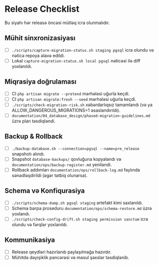 # Release Checklist

Bu siyahı hər releasə öncəsi mütləq icra olunmalıdır.

## Mühit sinxronizasiyası
- [ ] `./scripts/capture-migration-status.sh staging pgsql` icra olundu və nəticə repoya əlavə edildi.
- [ ] Lokal `capture-migration-status.sh local pgsql` nəticəsi ilə diff yoxlanıldı.

## Miqrasiya doğrulaması
- [ ] CI `php artisan migrate --pretend` mərhələsi uğurla keçdi.
- [ ] CI `php artisan migrate:fresh --seed` mərhələsi uğurla keçdi.
- [ ] `./scripts/check-migration-risk.sh` xəbərdarlıqsız tamamlandı (və ya ALLOW_DANGEROUS_MIGRATIONS=1 əsaslandırıldı).
- [ ] `documentation/04_database_design/phased-migration-guidelines.md` üzrə plan təsdiqləndi.

## Backup & Rollback
- [ ] `./backup-database.sh --connection=pgsql --name=pre_release` snapshotı alındı.
- [ ] Snapshot `database-backups/` qovluğuna kopyalandı və `documentation/ops/backup-register.md` yeniləndi.
- [ ] Rollback addımları `documentation/ops/rollback-log.md` faylında sənədləşdirildi (əgər tətbiq olunarsa).

## Schema və Konfiqurasiya
- [ ] `./scripts/schema-dump.sh pgsql staging` artefakt kimi saxlanıldı.
- [ ] Schema bərpa proseduru `documentation/ops/schema-restore.md` üzrə yoxlandı.
- [ ] `./scripts/check-config-drift.sh staging permission sanctum` icra olundu və fərqlər yoxlanıldı.

## Kommunikasiya
- [ ] Release qeydləri hazırlanıb paylaşılmağa hazırdır.
- [ ] Mühitdə dəyişiklik pəncərəsi və məsul şəxslər təsdiqlənib.
